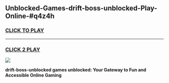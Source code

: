 
## Unblocked-Games-drift-boss-unblocked-Play-Online-#q4z4h
<h3>
<a href="https://premium.freeplayer.one?title=drift-boss-unblocked&ref=27F">CLICK TO PLAY</a></h3>
<hr>

<h3>
<a href="https://premium.freeplayer.one?title=drift-boss-unblocked&ref=27F">CLICK 2 PLAY</a>
  
</h3>

<a href="https://premium.freeplayer.one?title=drift-boss-unblocked&ref=27F"><img src="https://clearcache.store/games.png"></a>


**drift-boss-unblocked games unblocked: Your Gateway to Fun and Accessible Online Gaming**
